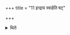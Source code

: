 +++
title = "11 इन्द्राय स्वाहेति षट्"

+++

<details><summary>थिते</summary>

इन्द्राय स्वाहेति षट् पार्थान्युपरिष्टादभिषेकस्य जुहोति ११
</details>

